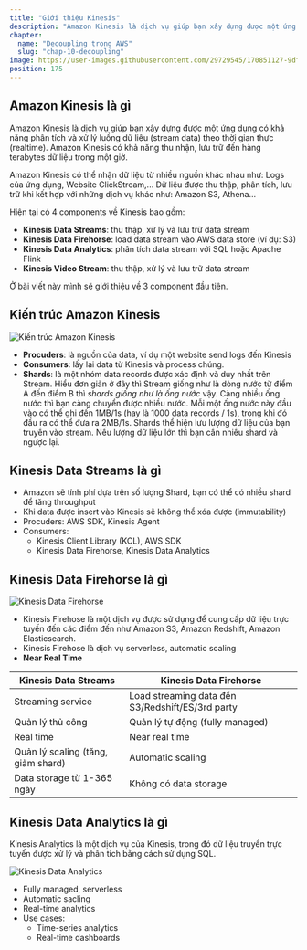 ```yaml
---
title: "Giới thiệu Kinesis"
description: "Amazon Kinesis là dịch vụ giúp bạn xây dựng được một ứng dụng có khả năng phân tích và xử lý luồng dữ liệu (stream data) theo thời gian thực (realtime). Amazon Kinesis có khả năng thu nhận, lưu trữ đến hàng terabytes dữ liệu trong một giờ."
chapter:
  name: "Decoupling trong AWS"
  slug: "chap-10-decoupling"
image: https://user-images.githubusercontent.com/29729545/170851127-9dfb7b17-d9fa-4cfd-a4a2-44d9d204c52a.png
position: 175
---
```


## Amazon Kinesis là gì

Amazon Kinesis là dịch vụ giúp bạn xây dựng được một ứng dụng có khả năng phân tích và xử lý luồng dữ liệu (stream data) theo thời gian thực (realtime). Amazon Kinesis có khả năng thu nhận, lưu trữ đến hàng terabytes dữ liệu trong một giờ.

Amazon Kinesis có thể nhận dữ liệu từ nhiều nguồn khác nhau như: Logs của ứng dụng, Website ClickStream,... Dữ liệu được thu thập, phân tích, lưu trữ khi kết hợp với những dịch vụ khác như: Amazon S3, Athena...

Hiện tại có 4 components về Kinesis bao gồm:

- **Kinesis Data Streams**: thu thập, xử lý và lưu trữ data stream
- **Kinesis Data Firehorse**: load data stream vào AWS data store (ví dụ: S3)
- **Kinesis Data Analytics**: phân tích data stream với SQL hoặc Apache Flink
- **Kinesis Video Stream**: thu thập, xử lý và lưu trữ data stream

Ở bài viết này mình sẽ giới thiệu về 3 component đầu tiên.

## Kiến trúc Amazon Kinesis

![Kiến trúc Amazon Kinesis](https://user-images.githubusercontent.com/29729545/170851127-9dfb7b17-d9fa-4cfd-a4a2-44d9d204c52a.png)

- **Procuders**: là nguồn của data, ví dụ một website send logs đến Kinesis
- **Consumers**: lấy lại data từ Kinesis và process chúng.
- **Shards**: là một nhóm data records được xác định và duy nhất trên Stream. Hiểu đơn giản ở đây thì Stream giống như là dòng nước từ điểm A đến điểm B thì _shards giống như là ống nước_ vậy. Càng nhiều ống nước thì bạn càng chuyển được nhiều nước. Mỗi một ống nước này đầu vào có thể ghi đến 1MB/1s (hay là 1000 data records / 1s), trong khi đó đầu ra có thể đưa ra 2MB/1s. Shards thể hiện lưu lượng dữ liệu của bạn truyền vào stream. Nếu lượng dữ liệu lớn thì bạn cần nhiều shard và ngược lại.

## Kinesis Data Streams là gì

- Amazon sẽ tính phí dựa trên số lượng Shard, bạn có thể có nhiều shard để tăng throughput
- Khi data được insert vào Kinesis sẽ không thể xóa được (immutability)
- Procuders: AWS SDK, Kinesis Agent
- Consumers:
  - Kinesis Client Library (KCL), AWS SDK
  - Kinesis Data Firehorse, Kinesis Data Analytics

## Kinesis Data Firehorse là gì

![Kinesis Data Firehorse](https://user-images.githubusercontent.com/29729545/170851143-4b32bf62-9864-4eb5-918e-f4b95ed4b84e.png)

- Kinesis Firehose là một dịch vụ được sử dụng để cung cấp dữ liệu trực tuyến đến các điểm đến như Amazon S3, Amazon Redshift, Amazon Elasticsearch.
- Kinesis Firehose là dịch vụ serverless, automatic scaling
- **Near Real Time**

| Kinesis Data Streams               | Kinesis Data Firehorse                           |
| ---------------------------------- | ------------------------------------------------ |
| Streaming service                  | Load streaming data đến S3/Redshift/ES/3rd party |
| Quản lý thủ công                   | Quản lý tự động (fully managed)                  |
| Real time                          | Near real time                                   |
| Quản lý scaling (tăng, giảm shard) | Automatic scaling                                |
| Data storage từ 1-365 ngày         | Không có data storage                            |

## Kinesis Data Analytics là gì

Kinesis Analytics là một dịch vụ của Kinesis, trong đó dữ liệu truyền trực tuyến được xử lý và phân tích bằng cách sử dụng SQL.

![Kinesis Data Analytics](https://user-images.githubusercontent.com/29729545/170851158-2ae1bd39-85e9-4b40-a165-e5e3866ed1dd.png)

- Fully managed, serverless
- Automatic sacling
- Real-time analytics
- Use cases:
  - Time-series analytics
  - Real-time dashboards
